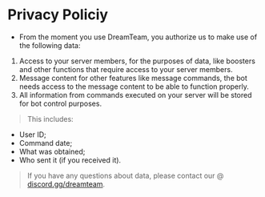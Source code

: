 # Privacy Policiy
- From the moment you use DreamTeam, you authorize us to make use of the following data:
1. Access to your server members, for the purposes of data, like boosters and other functions that require access to your server members.
2. Message content for other features like message commands, the bot needs access to the message content to be able to function properly.
3. All information from commands executed on your server will be stored for bot control purposes.
> This includes:
- User ID;
- Command date;
- What was obtained;
- Who sent it (if you received it).

> If you have any questions about data, please contact our @ [discord.gg/dreamteam](https://discord.gg/dreamteam).
